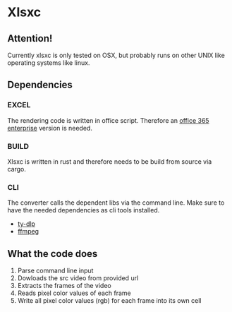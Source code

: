 # Xlsxc

## Attention!
Currently xlsxc is only tested on OSX, but probably runs on other UNIX like operating systems like linux.

## Dependencies
### EXCEL
The rendering code is written in office script. Therefore an [office 365 enterprise](https://techcommunity.microsoft.com/blog/excelblog/office-scripts-is-now-available-for-office-365-enterprise-e1-and-office-365-f3-l/4089088) version is needed.

### BUILD
Xlsxc is written in rust and therefore needs to be build from source via cargo.

### CLI
The converter calls the dependent libs via the command line. Make sure to have the needed dependencies as cli tools installed.
- [ty-dlp](https://github.com/yt-dlp/yt-dlp)
- [ffmpeg](https://www.ffmpeg.org)

## What the code does
1. Parse command line input
2. Dowloads the src video from provided url
3. Extracts the frames of the video
4. Reads pixel color values of each frame
6. Write all pixel color values (rgb) for each frame into its own cell
